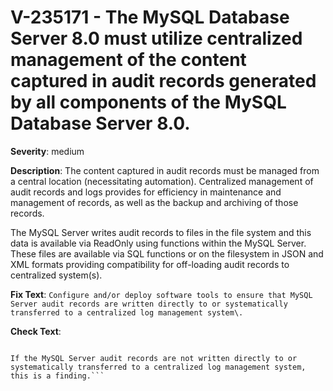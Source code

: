 # V-235171 - The MySQL Database Server 8.0 must utilize centralized management of the content captured in audit records generated by all components of the MySQL Database Server 8.0.

**Severity**: medium

**Description**:
The content captured in audit records must be managed from a central location (necessitating automation). Centralized management of audit records and logs provides for efficiency in maintenance and management of records, as well as the backup and archiving of those records. 

The MySQL Server writes audit records to files in the file system and this data is available via ReadOnly using functions within the MySQL Server. These files are available via SQL functions or on the filesystem in JSON and XML formats providing compatibility for off-loading audit records to centralized system(s).

**Fix Text**:
```Configure and/or deploy software tools to ensure that MySQL Server audit records are written directly to or systematically transferred to a centralized log management system\.```

**Check Text**:
```Review the system documentation for a description of how audit records are off-loaded and how local audit log space is managed. 

If the MySQL Server audit records are not written directly to or systematically transferred to a centralized log management system, this is a finding.```

